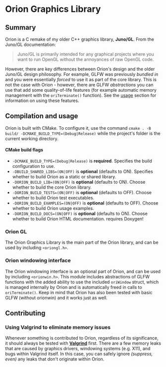 # Orion Graphics Library

## Summary

Orion is a C remake of my older C++ graphics library, **Juno/GL**. From the Juno/GL documentation:
 > Juno/GL is primarily intended for any graphical projects where you want to run OpenGL without the
 annoyances of raw OpenGL code.

However, there are key differences between Orion's design and the older Juno/GL design philosophy.
For example, GLFW was previously _bundled in_ and you were essentially _forced_ to use it as part of
the core library. This is not the case with Orion - however, there are GLFW _abstractions_ you can
use that add some quality-of-life features (for example automatic memory management with the
`oriTerminate()` function). See the [usage](#orion-windowing-interface) section for information on
using these features.

## Compilation and usage

Orion is built with CMake. To configure it, use the command
`cmake . -B build/ -DCMAKE_BUILD_TYPE=(Debug|Release)` while the project's folder is the current
working directory.

#### CMake build flags
 - `-DCMAKE_BUILD_TYPE=(Debug|Release)` is **required**. Specifies the build configuration to use.
 - `-DBUILD_SHARED_LIBS=(ON|OFF)` is **optional** (defaults to ON). Specifies whether to build Orion
 as a static or shared library.
 - `-DORION_BUILD_LIB=(ON|OFF)` is **optional** (defaults to ON). Choose whether to build the core
 Orion library.
 - `-DORION_BUILD_TESTS=(ON|OFF)` is **optional** (defaults to OFF). Choose whether to build Orion
 test executables.
 - `-DORION_BUILD_EXAMPLES=(ON|OFF)` is **optional** (defaults to OFF). Choose whether to build Orion
 usage examples.
 - `-DORION_BUILD_DOCS=(ON|OFF)` is **optional** (defaults to ON). Choose whether to build Orion HTML
 documentation. requires Doxygen!

### Orion GL
The Orion Graphics Library is the main part of the Orion library, and can be used by including
`<oriongl.h>`.

### Orion windowing interface
The Orion windowing interface is an optional part of Orion, and can be used by including
`<orionwin.h>`. This module includes abstractions of GLFW functions with the added ability to use the
included `oriWindow` struct, which is managed internally by Orion and is automatically freed in calls
to `oriTerminate()`. Keep in mind that Orion has also been tested with basic GLFW (without orionwin)
and it works just as well.

## Contributing

### Using Valgrind to eliminate memory issues

Whenever something is contributed to Orion, regardless of its significance, it should always be tested
with **[Valgrind](https://valgrind.org/)** first. There are a few memory leaks that are caused by
graphics drivers, windowing systems (e.g. X11), and bugs within Valgrind itself. In this case, you can
safely ignore *(suppress, even)* any leaks that don't originate within Orion.

